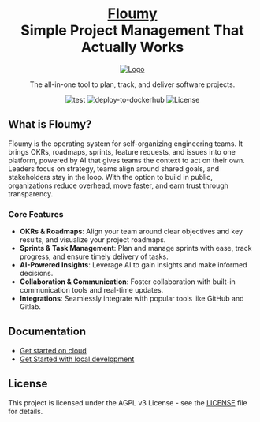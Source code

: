 <h1 align="center" style="border-bottom: none">
    <b>
        <a href="https://floumy.com">Floumy</a><br>
    </b>
    Simple Project Management That Actually Works
    <br>
</h1>
<div align="center">

[![Logo](https://floumy.com/_astro/floumy-logo.nQSU8q0u_iqx37.webp)](https://floumy.com/)

The all-in-one tool to plan, track, and deliver software projects.

![test](https://github.com/Floumy/floumy/actions/workflows/test.yml/badge.svg)
![deploy-to-dockerhub](https://github.com/Floumy/floumy/actions/workflows/deploy-to-dockerhub.yml/badge.svg)
![License](https://img.shields.io/badge/license-AGPL%20v3-blue.svg)

</div> 

## What is Floumy?

Floumy is the operating system for self-organizing engineering teams.
It brings OKRs, roadmaps, sprints, feature requests, and issues into one platform, 
powered by AI that gives teams the context to act on their own. Leaders focus on strategy, 
teams align around shared goals, and stakeholders stay in the loop. With the option to build in public, 
organizations reduce overhead, move faster, and earn trust through transparency.

### Core Features
- **OKRs & Roadmaps**: Align your team around clear objectives and key results, and visualize your project roadmaps.
- **Sprints & Task Management**: Plan and manage sprints with ease, track progress, and ensure timely delivery of tasks.
- **AI-Powered Insights**: Leverage AI to gain insights and make informed decisions.
- **Collaboration & Communication**: Foster collaboration with built-in communication tools and real-time updates.
- **Integrations**: Seamlessly integrate with popular tools like GitHub and Gitlab.

## Documentation

- [Get started on cloud](https://app.floumy.com)
- [Get Started with local development](docs/get-started-local-dev.md)

## License
This project is licensed under the AGPL v3 License - see the [LICENSE](LICENSE.md) file for details.